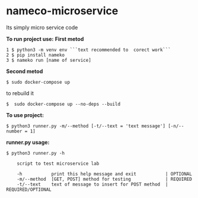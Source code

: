 # nameco-microservice

  Its simply micro service code
  
 
**To run project use:** 
**First metod**
```shell
1 $ python3 -m venv env ```text recommended to  corect work```
2 $ pip install nameko 
3 $ nameko run [name of service]
```
**Second metod**
```shell
$ sudo docker-compose up
```
to rebuild it
```shell
$  sudo docker-compose up --no-deps --build 
```
**To use project:**
```shell
$ python3 runner.py -m/--method [-t/--text = 'text message'] [-n/--number = 1] 
```
**runner.py usage:**
```text
$ python3 runner.py -h

    script to test microservice lab
    
    -h           print this help message and exit           | OPTIONAL
    -m/--method  [GET, POST] method for testing             | REQUIRED
    -t/--text    text of message to insert for POST method  | REQUIRED/OPTIONAL
```
